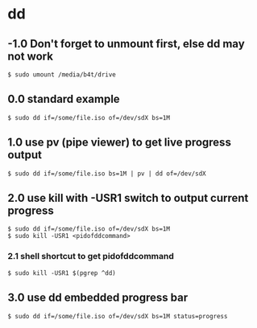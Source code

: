 # dd

## -1.0 Don't forget to unmount first, else dd may not work
```shell
$ sudo umount /media/b4t/drive
```

## 0.0 standard example
```shell
$ sudo dd if=/some/file.iso of=/dev/sdX bs=1M
```

## 1.0 use pv (pipe viewer) to get live progress output
```shell
$ sudo dd if=/some/file.iso bs=1M | pv | dd of=/dev/sdX
```

## 2.0 use kill with -USR1 switch to output current progress
```shell
$ sudo dd if=/some/file.iso of=/dev/sdX bs=1M
$ sudo kill -USR1 <pidofddcommand>
```

### 2.1 shell shortcut to get pidofddcommand
```shell
$ sudo kill -USR1 $(pgrep ^dd)
```

## 3.0 use dd embedded progress bar
```shell
$ sudo dd if=/some/file.iso of=/dev/sdX bs=1M status=progress
```
